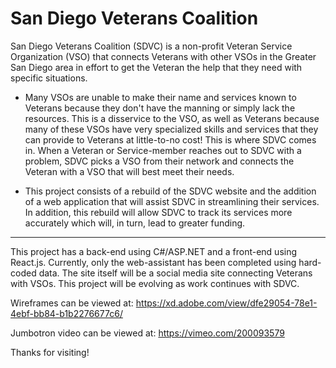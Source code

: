 # San Diego Veterans Coalition
San Diego Veterans Coalition (SDVC) is a non-profit Veteran Service Organization (VSO) that connects Veterans with other VSOs in the Greater San Diego area in effort to get the Veteran the help that they need with specific situations.  

- Many VSOs are unable to make their name and services known to Veterans because they don't have the manning or simply lack the resources.  This is a disservice to the VSO, as well as Veterans because many of these VSOs have very specialized skills and services that they can provide to Veterans at little-to-no cost!  This is where SDVC comes in.  When a Veteran or Service-member reaches out to SDVC with a problem, SDVC picks a VSO from their network and connects the Veteran with a VSO that will best meet their needs.

- This project consists of a rebuild of the SDVC website and the addition of a web application that will assist SDVC in streamlining their services.  In addition, this rebuild will allow SDVC to track its services more accurately which will, in turn, lead to greater funding.

---
This project has a back-end using C#/ASP.NET and a front-end using React.js.  Currently, only the web-assistant has been completed using hard-coded data.  The site itself will be a social media site connecting Veterans with VSOs.  This project will be evolving as work continues with SDVC.

Wireframes can be viewed at: https://xd.adobe.com/view/dfe29054-78e1-4ebf-bb84-b1b2276677c6/

Jumbotron video can be viewed at: https://vimeo.com/200093579

Thanks for visiting!
